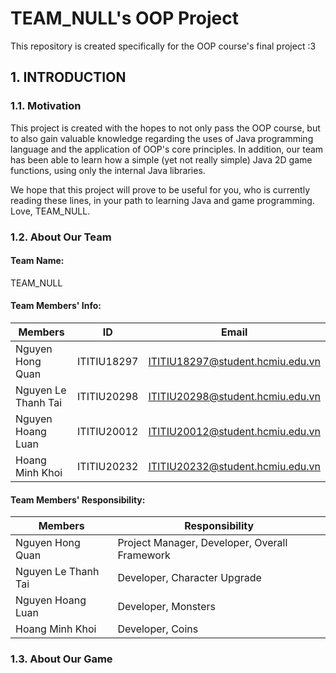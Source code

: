 # TEAM_NULL's OOP Project

This repository is created specifically for the OOP course's final project :3

## 1. INTRODUCTION

### 1.1. Motivation

This project is created with the hopes to not only pass the OOP course, but to also gain valuable knowledge regarding the uses of Java programming language and the application of OOP's core principles. In addition, our team has been able to learn how a simple (yet not really simple) Java 2D game functions, using only the internal Java libraries.

We hope that this project will prove to be useful for you, who is currently reading these lines, in your path to learning Java and game programming. Love, TEAM_NULL.

### 1.2. About Our Team

#### Team Name:

TEAM_NULL

#### Team Members' Info:

| Members             |     ID      | Email                            |
| ------------------- | :---------: | -------------------------------- |
| Nguyen Hong Quan    | ITITIU18297 | ITITIU18297@student.hcmiu.edu.vn |
| Nguyen Le Thanh Tai | ITITIU20298 | ITITIU20298@student.hcmiu.edu.vn |
| Nguyen Hoang Luan   | ITITIU20012 | ITITIU20012@student.hcmiu.edu.vn |
| Hoang Minh Khoi     | ITITIU20232 | ITITIU20232@student.hcmiu.edu.vn |

#### Team Members' Responsibility:

| Members             | Responsibility                                |
| ------------------- | --------------------------------------------- |
| Nguyen Hong Quan    | Project Manager, Developer, Overall Framework |
| Nguyen Le Thanh Tai | Developer, Character Upgrade                  |
| Nguyen Hoang Luan   | Developer, Monsters                           |
| Hoang Minh Khoi     | Developer, Coins                              |

### 1.3. About Our Game
